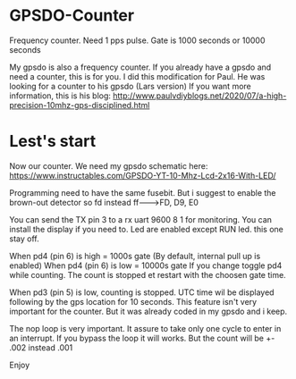 # GPSDO-Counter
Frequency counter. Need 1 pps pulse. Gate is 1000 seconds or 10000 seconds

My gpsdo is also a frequency counter. If you already have a gpsdo and need a counter, this is for you.
I did this modification for Paul. He was looking for a counter to his gpsdo (Lars version)
If you want more information, this is his blog: http://www.paulvdiyblogs.net/2020/07/a-high-precision-10mhz-gps-disciplined.html

# Lest's start
Now our counter. We need my gpsdo schematic here:
https://www.instructables.com/GPSDO-YT-10-Mhz-Lcd-2x16-With-LED/

Programming need to have the same fusebit. But i suggest to enable the brown-out detector so fd instead ff--->FD, D9, E0


You can send the TX pin 3 to a rx uart 9600 8 1 for monitoring.
You can install the display if you need to.
Led are enabled except RUN led. this one stay off.

When pd4 (pin 6) is high = 1000s gate  (By default, internal pull up is enabled)
When pd4 (pin 6) is low = 10000s gate
If you change toggle pd4 while counting. The count is stopped et restart with the choosen gate time.

When pd3 (pin 5) is low, counting is stopped. UTC time wil be displayed following by the gps location for 10 seconds.
This feature isn't very important for the counter. But it was already coded in my gpsdo and i keep.

The nop loop is very important. It assure to take only one cycle to enter in an interrupt.
If you bypass the loop it will works. But the count will be +- .002 instead .001

Enjoy
